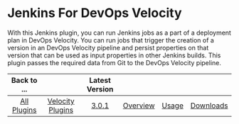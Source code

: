 
# Jenkins For DevOps Velocity

With this Jenkins plugin, you can run Jenkins jobs as a part of a deployment plan in DevOps Velocity. You can run jobs that trigger the creation of a version in an DevOps Velocity pipeline and persist properties on that version that can be used as input properties in other Jenkins builds. This plugin passes the required data from Git to the DevOps Velocity pipeline.

|Back to ...||Latest Version||||
| :---: | :---: | :---: | :---: | :---: | :---: |
|[All Plugins](../../index.md)|[Velocity Plugins](../README.md)|[3.0.1](https://github.com/jenkinsci/urbancode-velocity-plugin/releases/download/3.0.1/urbancode-velocity-3.0.1.hpi)|[Overview](overview.md)|[Usage](usage.md)|[Downloads](downloads.md)|

